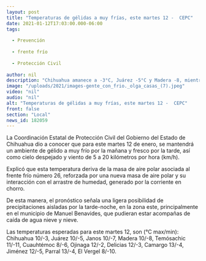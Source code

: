 ```yaml
---
layout: post
title: "Temperaturas de gélidas a muy frías, este martes 12 -  CEPC"
date: 2021-01-12T17:03:00.000-06:00
tags:
  
  - Prevención
  
  - frente frío
  
  - Protección Civil
  
author: nil
description: "Chihuahua amanece a -3°C, Juárez -5°C y Madera -8, mientras que Temósachic alcanza los -11°C"
image: "/uploads/2021/images-gente_con_frio._olga_casas_(7).jpeg"
video: "nil"
audio: "nil"
alt: "Temperaturas de gélidas a muy frías, este martes 12 -  CEPC"
front: false
section: "Local"
news_id: 182059
---
```


La Coordinación Estatal de Protección Civil del Gobierno del Estado de Chihuahua dio a conocer que para este martes 12 de enero, se mantendrá un ambiente de gélido a muy frío por la mañana y fresco por la tarde, así como cielo despejado y viento de 5 a 20 kilómetros por hora (km/h).

Explicó que esta temperatura deriva de la masa de aire polar asociada al frente frío número 26, reforzada por una nueva masa de aire polar y su interacción con el arrastre de humedad, generado por la corriente en chorro.

De esta manera, el pronóstico señala una ligera posibilidad de precipitaciones aisladas por la tarde-noche, en la zona este, principalmente en el municipio de Manuel Benavides, que pudieran estar acompañas de caída de agua nieve y nieve.

Las temperaturas esperadas para este martes 12, son (°C max/min): Chihuahua 10/-3, Juárez 10/-5, Janos 10/-7, Madera 10/-8, Temósachic 11/-11, Cuauhtémoc 8/-6, Ojinaga 12/-2, Delicias 12/-3, Camargo 13/-4, Jiménez 12/-5, Parral 13/-4, El Vergel 8/-10.